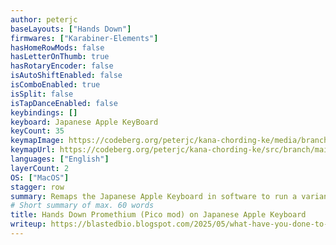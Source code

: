 ```yaml
---
author: peterjc
baseLayouts: ["Hands Down"]
firmwares: ["Karabiner-Elements"]
hasHomeRowMods: false
hasLetterOnThumb: true
hasRotaryEncoder: false
isAutoShiftEnabled: false
isComboEnabled: true
isSplit: false
isTapDanceEnabled: false
keybindings: []
keyboard: Japanese Apple KeyBoard
keyCount: 35
keymapImage: https://codeberg.org/peterjc/kana-chording-ke/media/branch/main/hands-down-on-jis-macbook.jpeg
keymapUrl: https://codeberg.org/peterjc/kana-chording-ke/src/branch/main/hands-down-on-jis-macbook.md
languages: ["English"]
layerCount: 2
OS: ["MacOS"]
stagger: row
summary: Remaps the Japanese Apple Keyboard in software to run a variant of the inverted Hands Down Promethium layout, with a navigation layer, combos, and thumb keys. This tries to mimic a split iortholinear keyboard with a double wide-mod.
# Short summary of max. 60 words
title: Hands Down Promethium (Pico mod) on Japanese Apple Keyboard
writeup: https://blastedbio.blogspot.com/2025/05/what-have-you-done-to-your-keyboard.html
---
```


